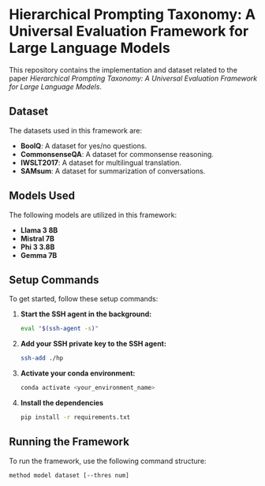 # Hierarchical Prompting Taxonomy: A Universal Evaluation Framework for Large Language Models

This repository contains the implementation and dataset related to the paper *Hierarchical Prompting Taxonomy: A Universal Evaluation Framework for Large Language Models*.

## Dataset

The datasets used in this framework are:

- **BoolQ**: A dataset for yes/no questions.
- **CommonsenseQA**: A dataset for commonsense reasoning.
- **IWSLT2017**: A dataset for multilingual translation.
- **SAMsum**: A dataset for summarization of conversations.

## Models Used

The following models are utilized in this framework:

- **Llama 3 8B**
- **Mistral 7B**
- **Phi 3 3.8B**
- **Gemma 7B**

## Setup Commands

To get started, follow these setup commands:

1. **Start the SSH agent in the background:**
    ```sh
    eval "$(ssh-agent -s)"
    ```

2. **Add your SSH private key to the SSH agent:**
    ```sh
    ssh-add ./hp
    ```

3. **Activate your conda environment:**
    ```sh
    conda activate <your_environment_name>
    ```
4. **Install the dependencies**
   ```sh
   pip install -r requirements.txt
   ```

## Running the Framework

To run the framework, use the following command structure:

```sh
method model dataset [--thres num]
